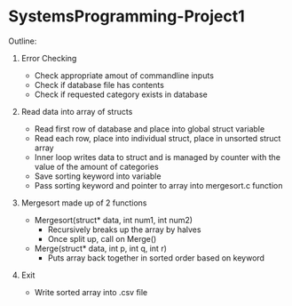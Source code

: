 # SystemsProgramming-Project1

Outline:
1. Error Checking
    - Check appropriate amout of commandline inputs
    - Check if database file has contents
    - Check if requested category exists in database
    
2. Read data into array of structs
    - Read first row of database and place into global struct variable
    - Read each row, place into individual struct, place in unsorted struct array 
    - Inner loop writes data to struct and is managed by counter with the value of the amount of categories
    - Save sorting keyword into variable
    - Pass sorting keyword and pointer to array into mergesort.c function
    
3. Mergesort made up of 2 functions
    - Mergesort(struct* data, int num1, int num2)
        - Recursively breaks up the array by halves
        - Once split up, call on Merge()
    - Merge(struct* data, int p, int q, int r)
        - Puts array back together in sorted order based on keyword
        
4. Exit
    - Write sorted array into .csv file
